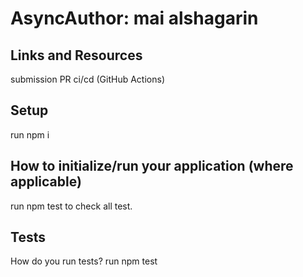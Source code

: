 # AsyncAuthor: mai alshagarin 

## Links and Resources
submission PR
ci/cd (GitHub Actions)

## Setup
run npm i

## How to initialize/run your application (where applicable)
run npm test to check all test.

## Tests
How do you run tests?
run npm test